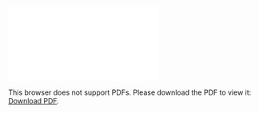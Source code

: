 <object data="christ-in-song/CIS1908pdfs/513.pdf" type="application/pdf" width="100%" height="1024px">
    <embed src="christ-in-song/CIS1908pdfs/513.pdf">
        <p>This browser does not support PDFs. Please download the PDF to view it: <a href="christ-in-song/CIS1908pdfs/513.pdf">Download PDF</a>.</p>
    </embed>
</object>
